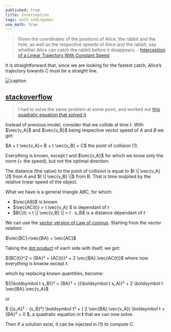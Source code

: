 ```yaml
---
published: true
title: Interception
tags: math codingames
use_math: true
---
```

> Given the coordinates of the positions of Alice, the rabbit and the hole, as well as the respective speeds of Alice and the rabbit, say whether Alice can catch the rabbit before it disappears. - [Interception of a Linear Trajectory With Constant Speed](http://zulko.github.io/blog/2013/11/11/interception-of-a-linear-trajectory-with-constant-speed/)

It is straightforward that, since we are looking for the fastest catch, Alice’s trajectory towards C must be a straight line.

![caption](http://zulko.github.io/images/alice/alice_schema.jpeg) 

## [stackoverflow](https://stackoverflow.com/questions/17204513/how-to-find-the-interception-coordinates-of-a-moving-target-in-3d-space)

> I had to solve the same problem at some point, and worked out [this quadratic equation that solved it](
http://ideone.com/AIr3hg)

Instead of previous model, consider that we collide at time $t$. With $\vec{v_A}$ and $\vec{v_B}$ being respective vector speed of $A$ and $B$ we got:

$A + t \vec{v_A}= B + t \vec{v_B} = C$ the point of collision (1).

Everything is known, except $t$ and $\vec{v_A}$ for which we know only the norm (= the speed), but not the optimal direction.

The distance (the value) to the point of collision is equal to $t \| \vec{v_A} \|$ from $A$ and  $t \| \vec{v_B} \|$ from B. That is time mulplied by the relative linear speed of the object.


What we have is a general triangle ABC, for which:
- $\vec{AB}$ is known
- $\vec{AC(t)} = t \vec{v_A} $  is dependant of $t$ 
- $BC(t) = t \| \vec{v_B} \| = t . s_B$ is a distance dependant of $t$

We can use the [vector version of Law of cosinus](https://en.wikipedia.org/wiki/Law_of_cosines#Using_vectors). Starting from the vector relation:

$\vec{BC}=\vec{BA} + \vec{AC}$

Taking the [dot product](https://en.wikipedia.org/wiki/Law_of_cosines#Using_vectors) of each side with itself, we got:

${BC(t)}^2 = {BA}² + {AC(t)}² + 2 \vec{BA}.\vec{AC(t)}$ where now everything is knwow except $t$.

which by replacing known quantities, become:

${(\boldsymbol t s_B)}² = {BA}² + {(\boldsymbol t s_A)}² + 2 \boldsymbol t \vec{BA}.\vec{v_A}$

or

$ ({s_A}² - {s_B}²) \boldsymbol t² + ( 2 \vec{BA}.\vec{v_A}) \boldsymbol t + {BA}² = 0 $, a quadratic equation in $\boldsymbol t$ that we can now solve.

Then if a solution exist, it can be injected in (1) to compute $C$.






